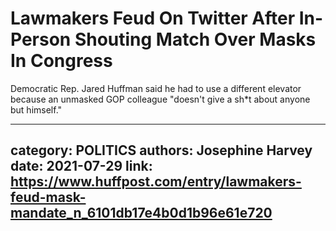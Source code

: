 # Lawmakers Feud On Twitter After In-Person Shouting Match Over Masks In Congress

Democratic Rep. Jared Huffman said he had to use a different elevator because an unmasked GOP colleague "doesn't give a sh*t about anyone but himself."

---
category: POLITICS
authors: Josephine Harvey
date: 2021-07-29
link: https://www.huffpost.com/entry/lawmakers-feud-mask-mandate_n_6101db17e4b0d1b96e61e720
---

